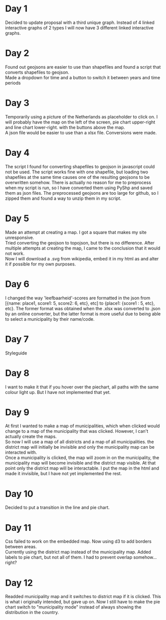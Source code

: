 # Day 1
Decided to update proposal with a third unique graph. Instead of 4 linked interactive graphs of 2 types I will now have 3 different linked interactive graphs.  

# Day 2
Found out geojsons are easier to use than shapefiles and found a script that converts shapefiles to geojson.  
Made a dropdown for time and a button to switch it between years and time periods

# Day 3
Temporarily using a picture of the Netherlands as placeholder to click on.
I will probably have the map on the left of the screen, pie chart upper-right and line chart lower-right. with the buttons above the map.  
A json file would be easier to use than a xlsx file. Conversions were made.

# Day 4
The script I found for converting shapefiles to geojson in javascript could not be used. The script works fine with one shapefile, but loading two shapefiles at the same time causes one of the resulting geojsons to be overwritten somehow. There is actually no reason for me to preprocess when my script is run, so I have converted them using PyShp and saved them as json files.
The preprocessed geojsons are too large for github, so I zipped them and found a way to unzip them in my script.

# Day 5
Made an attempt at creating a map. I got a square that makes my site unresponsive.  
Tried converting the geojson to topojson, but there is no difference. After multiple attempts at creating the map, I came to the conclusion that it would not work.  
Now I will download a .svg from wikipedia, embed it in my html as <object> and alter it if possible for my own purposes.

# Day 6
I changed the way 'leefbaarheid'-scores are formatted in the json from [{name: place1, score1: 5, score2: 6, etc}, etc] to {place1: {score1 : 5, etc}, etc}. The former format was obtained when the .xlsx was converted to .json by an online converter, but the latter format is more useful due to being able to select a municipality by their name/code.  

# Day 7
Styleguide

# Day 8
I want to make it that if you hover over the piechart, all paths with the same colour light up. But I have not implemented that yet.

# Day 9
At first I wanted to make a map of municipalities, which when clicked would change to a map of the municipality that was clicked. However, I can't actually create the maps.  
So now I will use a map of all districts and a map of all municipalities. the district map will initially be invisible and only the municipality map can be interacted with.  
Once a municipality is clicked, the map will zoom in on the municipality, the municipality map will become invisible and the district map visible. At that point only the district map will be interactable. I put the map in the html and made it invisible, but I have not yet implemented the rest.

# Day 10
Decided to put a transition in the line and pie chart.

# Day 11
Css failed to work on the embedded map. Now using d3 to add borders between areas.  
Currently using the district map instead of the municipality map.
Added labels to pie chart, but not all of them. I had to prevent overlap somehow... right?

# Day 12
Readded municipality map and it switches to district map if it is clicked. This is what i originally intended, but gave up on.
Now I still have to make the pie chart switch to "municipality mode" instead of always showing the distribution in the country.
